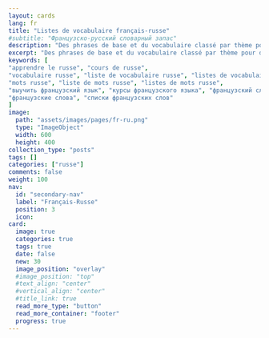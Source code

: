 ```yaml
---
layout: cards
lang: fr
title: "Listes de vocabulaire français-russe"
#subtitle: "Французско-русский словарный запас"
description: "Des phrases de base et du vocabulaire classé par thème pour débuter en russe."
excerpt: "Des phrases de base et du vocabulaire classé par thème pour débuter en russe."
keywords: [
"apprendre le russe", "cours de russe",
"vocabulaire russe", "liste de vocabulaire russe", "listes de vocabulaire russe",
"mots russe", "liste de mots russe", "listes de mots russe",
"выучить французский язык", "курсы французского языка", "французский словарь", "Список французского словаря",
"французские слова", "списки французских слов"
]
image:
  path: "assets/images/pages/fr-ru.png"
  type: "ImageObject"
  width: 600
  height: 400
collection_type: "posts"
tags: []
categories: ["russe"]
comments: false
weight: 100
nav:
  id: "secondary-nav"
  label: "Français-Russe"
  position: 3
  icon:
card:
  image: true
  categories: true
  tags: true
  date: false
  new: 30
  image_position: "overlay"
  #image_position: "top"
  #text_align: "center"
  #vertical_align: "center"
  #title_link: true
  read_more_type: "button"
  read_more_container: "footer"
  progress: true
---
```

